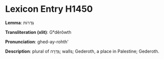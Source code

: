 # Lexicon Entry H1450

**Lemma**: גְּדֵרוֹת

**Transliteration (xlit)**: Gᵉdêrôwth

**Pronunciation**: ghed-ay-rohth'

**Description**:
plural of גְּדֵרָה; walls; Gederoth, a place in Palestine; Gederoth.
